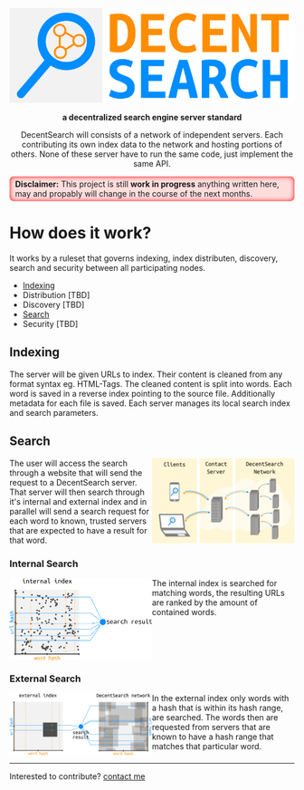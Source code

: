 <p align="center">
  <img src="/docs/images/logo.svg" alt="Decent Search Logo" />
</p>
<p align="center">
  <b>a decentralized search engine server standard</b>
</p>
  
<p align="center">
DecentSearch will consists of a network of independent servers. Each contributing its own index data to the network and hosting portions of others. None of these server have to run the same code, just implement the same API.
</p>

<p style="background-color: #ffdddd; box-shadow: inset 0 0 8px red; border-radius: 8px; padding: 5px 10px">
  <b>Disclaimer:</b> This project is still <b>work in progress</b> anything written here, may and propably will change in the course of the next months. 
</p>

# How does it work?

It works by a ruleset that governs indexing, index distributen, discovery, search and security between all participating nodes.

- [Indexing](#indexing)
- Distribution [TBD]
- Discovery [TBD]
- [Search](#search)
- Security [TBD]

## Indexing

The server will be given URLs to index. Their content is cleaned from any format syntax eg. HTML-Tags. The cleaned content is split into words. Each word is saved in a reverse index pointing to the source file. Additionally metadata for each file is saved. Each server manages its local search index and search parameters.


## Search
<p>
  <img align="right" width="50%" src="/docs/images/client-search.svg" alt="client search visualization"/>
  The user will access the search through a website that will send the request to a DecentSearch server. That server will then search through it's internal and external index and in parallel will send a search request for each word to known, trusted servers that are expected to have a result for that word.
  <br clear="both">
</p>

### Internal Search
<p>
  <img align="left" width="50%" src="/docs/images/search-internal.svg" alt="client search visualization"/>
  The internal index is searched for matching words, the resulting URLs are ranked by the amount of contained words.
  <br clear="both">
</p>
  
  
### External Search

<p>
  <img align="left" width="50%" src="/docs/images/search-external.svg" alt="client search visualization"/>
  In the external index only words with a hash that is within its hash range, are searched. The words then are requested from servers that are known to have a hash range that matches that particular word.
  <br clear="both">
</p>

---
Interested to contribute? [contact me](mailto:dustin@commit.international)
